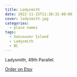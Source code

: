 ```yaml
---
title: Ladysmith
date: 2022-11-15T11:38:31-08:00
cover: ladysmith.jpg
categories:
  - place names
tags:
  - Vancouver Island
  - Ladysmith
  - BC
---
```



Ladysmith, 49th Parallel.

<!--more-->
[Order on Etsy](https://www.etsy.com/ca/listing/1617408591/ladysmith-coordinates-t-shirt)
